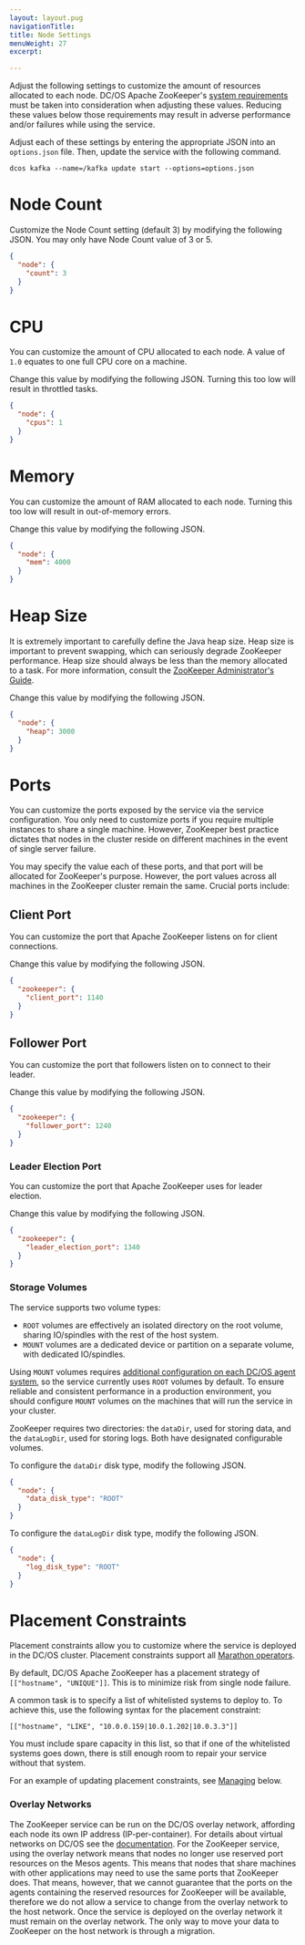 ```yaml
---
layout: layout.pug
navigationTitle: 
title: Node Settings
menuWeight: 27
excerpt:

---
```


<!-- This source repo for this topic is https://github.com/mesosphere/dcos-commons -->


Adjust the following settings to customize the amount of resources allocated to each node. DC/OS Apache ZooKeeper's [system requirements](https://zookeeper.apache.org/doc/r3.1.2/zookeeperAdmin.html#sc_systemReq) must be taken into consideration when adjusting these values. Reducing these values below those requirements may result in adverse performance and/or failures while using the service.

<!-- Each of the following settings can be customized under the **node** configuration section. -->

Adjust each of these settings by entering the appropriate JSON into an `options.json` file. Then, update the service with the following command.

```
dcos kafka --name=/kafka update start --options=options.json
```

<a name="node-count"></a>
# Node Count

<!--
Customize the `Node Count` setting (default 3) under the **node** configuration section. You may only have Node Count value of 3 or 5.
-->

Customize the Node Count setting (default 3) by modifying the following JSON. You may only have Node Count value of 3 or 5.

```json
{
  "node": {
    "count": 3
  }
}
```


<a name="cpu"></a>
# CPU

You can customize the amount of CPU allocated to each node. A value of `1.0` equates to one full CPU core on a machine.

<!-- Change this value by editing the **cpus** value under the **node** configuration section. Turning this too low will result in throttled tasks. -->

Change this value by modifying the following JSON. Turning this too low will result in throttled tasks.

```json
{
  "node": {
    "cpus": 1
  }
}
```

<a name="memory"></a>
# Memory

You can customize the amount of RAM allocated to each node. <!-- Change this value by editing the **mem** value (in MB) under the **node** configuration section.--> Turning this too low will result in out-of-memory errors.

Change this value by modifying the following JSON.

```json
{
  "node": {
    "mem": 4000
  }
}
```

# Heap Size

It is extremely important to carefully define the Java heap size. Heap size is important to prevent swapping, which can seriously degrade ZooKeeper performance. Heap size should always be less than the memory allocated to a task. For more information, consult the [ZooKeeper Administrator's Guide](https://zookeeper.apache.org/doc/r3.1.2/zookeeperAdmin.html#ch_administration).

Change this value by modifying the following JSON.

```json
{
  "node": {
    "heap": 3000
  }
}
```

<a name="ports"></a>
# Ports

You can customize the ports exposed by the service via the service configuration. You only need to customize ports if you require multiple instances to share a single machine. However, ZooKeeper best practice dictates that nodes in the cluster reside on different machines in the event of single server failure.

You may specify the value each of these ports, and that port will be allocated for ZooKeeper's purpose. However, the port values across all machines in the ZooKeeper cluster remain the same. Crucial ports include:

## Client Port

You can customize the port that Apache ZooKeeper listens on for client connections.

Change this value by modifying the following JSON.

```json
{
  "zookeeper": {
    "client_port": 1140
  }
}
```

<!--
- _In the DC/OS CLI options.json_: _`client_port`_: string (default: _`1140`_).
- _DC/OS web interface_: The client port cannot be changed after the cluster has started.
-->

## Follower Port

You can customize the port that followers listen on to connect to their leader.

Change this value by modifying the following JSON.

```json
{
  "zookeeper": {
    "follower_port": 1240
  }
}
```

<!--
- _In the DC/OS CLI options.json_: _`follower_port`_: string (default: _`1240`_).
- _DC/OS web interface_: The follower port cannot be changed after the cluster has started.
-->

### Leader Election Port
You can customize the port that Apache ZooKeeper uses for leader election.

Change this value by modifying the following JSON.

```json
{
  "zookeeper": {
    "leader_election_port": 1340
  }
}
```

<!--
- _In the DC/OS CLI options.json_: _`leader_election_port`_: string (default: _`1340`_).
- _DC/OS web interface_: The leader election port cannot be changed after the cluster has started.
-->

<a name="storage-volumes"></a>
### Storage Volumes

The service supports two volume types:
- `ROOT` volumes are effectively an isolated directory on the root volume, sharing IO/spindles with the rest of the host system.
- `MOUNT` volumes are a dedicated device or partition on a separate volume, with dedicated IO/spindles.

Using `MOUNT` volumes requires [additional configuration on each DC/OS agent system](/1.11/storage/mount-disk-resources/), so the service currently uses `ROOT` volumes by default. To ensure reliable and consistent performance in a production environment, you should configure `MOUNT` volumes on the machines that will run the service in your cluster.

ZooKeeper requires two directories: the `dataDir`, used for storing data, and the `dataLogDir`, used for storing logs. Both have designated configurable volumes.

To configure the `dataDir` disk type, modify the following JSON.

```json
{
  "node": {
    "data_disk_type": "ROOT"
  }
}
```

<!--
- _In the DC/OS CLI options.json_: _`data_disk_type`_: string (default: _`ROOT`_)
- _DC/OS web interface_: _`ZOOKEEPER_DISK_TYPE`_: string
-->

To configure the `dataLogDir` disk type, modify the following JSON.

```json
{
  "node": {
    "log_disk_type": "ROOT"
  }
}
```

<!-- 
- _In the DC/OS CLI options.json_: _`log_disk_type`_: string (default: _`ROOT`_)
- _DC/OS web interface_: _`ZOOKEEPER_LOG_TYPE`_: string
-->
<a name="placement-constraints"></a>
# Placement Constraints

<!-- stopped here -->

Placement constraints allow you to customize where the service is deployed in the DC/OS cluster. Placement constraints support all [Marathon operators](/1.11/installing/ent/faq/#q-how-to-add-mesos-attributes-to-nodes-to-use-marathon-constraints).

By default, DC/OS Apache ZooKeeper has a placement strategy of `[["hostname", "UNIQUE"]]`. This is to minimize risk from single node failure.

A common task is to specify a list of whitelisted systems to deploy to. To achieve this, use the following syntax for the placement constraint:

```
[["hostname", "LIKE", "10.0.0.159|10.0.1.202|10.0.3.3"]]
```

You must include spare capacity in this list, so that if one of the whitelisted systems goes down, there is still enough room to repair your service without that system.

For an example of updating placement constraints, see [Managing](/services/kafka-zookeeper/2.1.2-3.4.11/managing/) below.

<a name="overlay-networks"></a>
### Overlay Networks

The ZooKeeper service can be run on the DC/OS overlay network, affording each node its own IP address (IP-per-container). For details about virtual networks on DC/OS see the [documentation](/1.11/networking). For the ZooKeeper service, using the overlay network means that nodes no longer use reserved port resources on the Mesos agents. This means that nodes that share machines with other applications may need to use the same ports that ZooKeeper does. That means, however, that we cannot guarantee that the ports on the agents containing the reserved resources for ZooKeeper will be available, therefore we do not allow a service to change from the overlay network to the host network. Once the service is deployed on the overlay network it must remain on the overlay network. The only way to move your data to ZooKeeper on the host network is through a migration.
